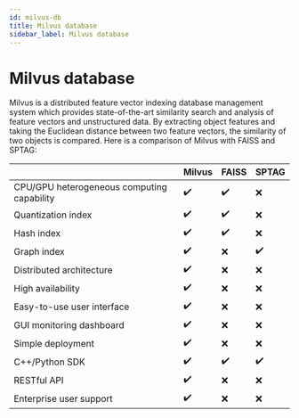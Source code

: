 ```yaml
---
id: milvus-db
title: Milvus database
sidebar_label: Milvus database
---
```


# Milvus database


Milvus is a distributed feature vector indexing database management system which provides state-of-the-art similarity search and analysis of feature vectors and unstructured data. By extracting object features and taking the Euclidean distance between two feature vectors, the similarity of two objects is compared. Here is a comparison of Milvus with FAISS and SPTAG:

|                    |Milvus                 |  FAISS               |   SPTAG   |
|--------------------|-----------------------|----------------------|-----------|
| CPU/GPU heterogeneous computing capability |:heavy_check_mark:     | :heavy_check_mark:    |:x: |
| Quantization index            | :heavy_check_mark:     | :heavy_check_mark:   |    :x:    |
| Hash index                    | :heavy_check_mark:     | :heavy_check_mark:   |    :x:    |
| Graph index                   | :heavy_check_mark:     | :x:                  |   :heavy_check_mark:|
| Distributed architecture      | :heavy_check_mark:     |  :x:                 |   :x:     |
| High availability             | :heavy_check_mark:     |  :x:                 |    :x:    |
| Easy-to-use user interface    | :heavy_check_mark:     |  :x:                 |   :x:     |
| GUI monitoring dashboard      | :heavy_check_mark:    |   :x:                 |    :x:   |
| Simple deployment             | :heavy_check_mark:    |   :x:                 |  :x:     |
| C++/Python SDK                | :heavy_check_mark:    |   :heavy_check_mark:  |  :heavy_check_mark:     |
| RESTful API                   | :heavy_check_mark:    |   :x:                 |    :x:    |
| Enterprise user support       | :heavy_check_mark:    |   :x:                 |    :x:   |




